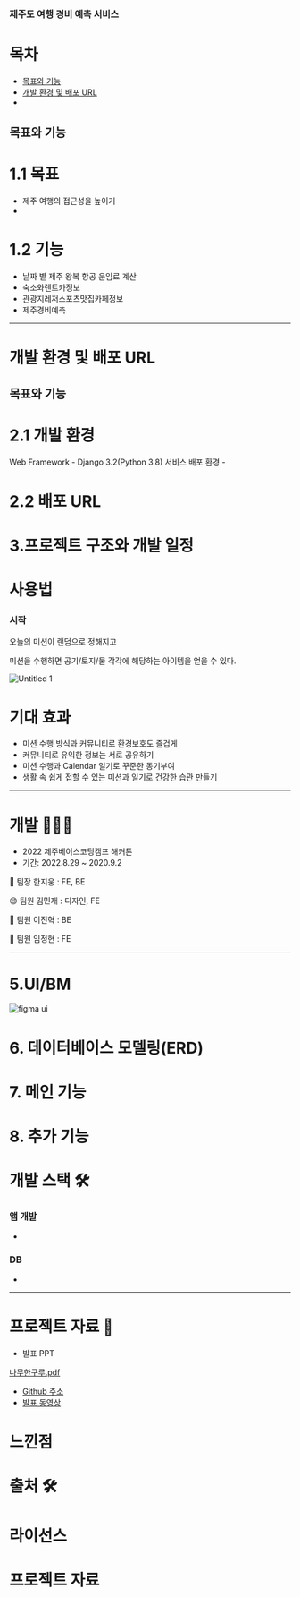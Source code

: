 ### 제주도 여행 경비 예측 서비스

# 목차
- [목표와 기능](#목표와-기능)
- [개발 환경 및 배포 URL](#개발-환경-및-배포-URL)
- 

## 목표와 기능
# 1.1 목표
  - 제주 여행의 접근성을 높이기
  -
# 1.2 기능
  - 날짜 별 제주 왕복 항공 운임료 계산
  - 숙소와렌트카정보
  - 관광지레저스포츠맛집카페정보
  - 제주경비예측

---
# 개발 환경 및 배포 URL

## 목표와 기능
# 2.1 개발 환경
  Web Framework
    - Django 3.2(Python 3.8)
  서비스 배포 환경
    -  
# 2.2 배포 URL


# 3.프로젝트 구조와 개발 일정
# 사용법 

### 시작

오늘의 미션이 랜덤으로 정해지고 

미션을 수행하면 공기/토지/물 각각에 해당하는 아이템을 얻을 수 있다.

![Untitled 1](https://user-images.githubusercontent.com/55101567/120099306-b5c73d80-c175-11eb-9a77-d620f2132010.png)



# 기대 효과 

- 미션 수행 방식과 커뮤니티로 환경보호도 즐겁게
- 커뮤니티로 유익한 정보는 서로 공유하기
- 미션 수행과 Calendar 일기로 꾸준한 동기부여
- 생활 속 쉽게 접할 수 있는 미션과 일기로 건강한 습관 만들기

---

# 개발 👩🏻‍💻

- 2022 제주베이스코딩캠프 해커톤
- 기간: 2022.8.29 ~ 2020.9.2

🐷 팀장 한지웅 : FE, BE

😊 팀원 김민재 : 디자인, FE 

🐨 팀원 이진혁 : BE

🐨 팀원 임정현 : FE


---

# 5.UI/BM
![figma ui](https://github.com/limzzum/prejeju/blob/main/images/%EC%8A%A4%ED%81%AC%EB%A6%B0%EC%83%B7%202022-09-02%20%EC%98%A4%EC%A0%84%2011.01.46.png)

# 6. 데이터베이스 모델링(ERD)

# 7. 메인 기능

# 8. 추가 기능



# 개발 스택 🛠️

### 앱 개발

- 
### DB

- 

---

# 프로젝트 자료 📒

- 발표 PPT

[나무한구루.pdf](https://github.com/KimMinJeong05/GuruProject/files/6565982/default.pdf)

- [Github 주소](https://github.com/KimMinJeong05/GuruProject)
- [발표 동영상](https://youtu.be/N-vpu9vuayw)

# 느낀점

# 출처 🛠️

###


# 라이선스
# 프로젝트 자료
